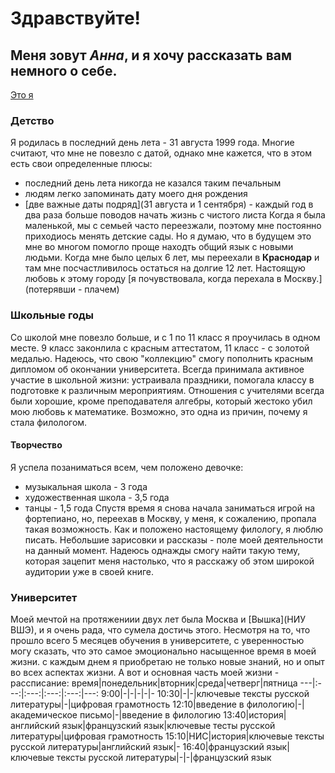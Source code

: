 # Здравствуйте!
## Меня зовут _Анна_, и я хочу рассказать вам немного о себе. 
[Это я](https://pp.userapi.com/c841333/v841333647/61fdb/f_6bX_PKyo8.jpg)
### Детство 
Я родилась в последний день лета - 31 августа 1999 года. Многие считают, что мне не повезло с датой, однако мне кажется, что в этом есть свои определенные плюсы:
+ последний день лета никогда не казался таким печальным
+ людям легко запоминать дату моего дня рождения 
+ [две важные даты подряд](31 августа и 1 сентября) - каждый год в два раза больше поводов начать жизнь с чистого листа 
Когда я была маленькой, мы с семьей часто переезжали, поэтому мне постоянно приходиось менять детские сады. Но я думаю, что в будущем это мне во многом помогло проще находть общий язык с новыми людьми. 
Когда мне было целых 6 лет, мы переехали в **Краснодар** и там мне посчастливилось остаться на долгие 12 лет. Настоящую любовь к этому городу [я почувствовала, когда перехала в Москву.](потерявши - плачем)
### Школьные годы
Со школой мне повезло больше, и с 1 по 11 класс я проучилась в одном месте. 9 класс законлила с красным аттестатом, 11 класс - с золотой медалью. Надеюсь, что свою "коллекцию" смогу пополнить красным дипломом об окончании университета. 
Всегда принимала активное участие в школьной жизни: устраивала праздники, помогала классу в подготовке к различным мероприятиям. 
Отношения с учителями всегда были хорошие, кроме преподавателя алгебры, который жестоко убил мою любовь к математике. Возможно, это одна из причин, почему я стала филологом. 
#### Творчество 
Я успела позаниматься всем, чем положено девочке: 
+ музыкальная школа - 3 года
+ художественная школа - 3,5 года
+ танцы - 1,5 года 
Спустя время я снова начала заниматься игрой на фортепиано, но, переехав в Москву, у меня, к сожалению, пропала такая возможность.
Как и положено настоящему филологу, я люблю писать. Небольшие зарисовки и рассказы - поле моей деятельности на данный момент. Надеюсь однажды смогу найти такую тему, которая зацепит меня настолько, что я расскажу об этом широкой аудитории уже в своей книге. 
### Университет
Моей мечтой на протяжениии двух лет была Москва и [Вышка](НИУ ВШЭ), и я очень рада, что сумела достичь этого. Несмотря на то, что прошло всего 5 месяцев обучения в университете, с уверенностью могу сказать, что это самое эмоционально насыщенное время в моей жизни. с каждым днем я приобретаю не только новые знаний, но и опыт во всех аспектах жизни. 
А вот и основная часть моей жизни - рассписание:
время|понедельник|вторник|среда|четверг|пятница
---|:---:|:---:|:---:|:---:|---:
9:00|-|-|-|-|-
10:30|-|-|ключевые тексты русской литературы|-|цифровая грамотность
12:10|введение в филологию|-|академическое письмо|-|введение в филологию
13:40|история|английский язык|французский язык|ключевые тесты русской литературы|цифровая грамотность
15:10|НИС|история|ключевые тексты русской литературы|английский язык|-
16:40|французский язык|ключевые тексты русской литературы|-|-|французский язык
